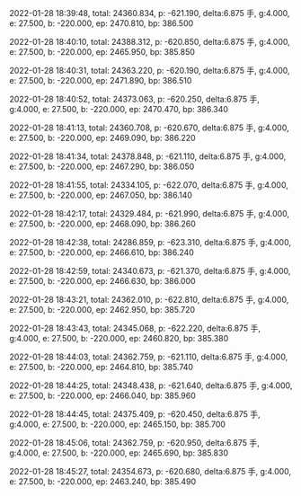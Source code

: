 2022-01-28 18:39:48, total: 24360.834, p: -621.190, delta:6.875 手, g:4.000, e: 27.500, b: -220.000, ep: 2470.810, bp: 386.500

2022-01-28 18:40:10, total: 24388.312, p: -620.850, delta:6.875 手, g:4.000, e: 27.500, b: -220.000, ep: 2465.950, bp: 385.850

2022-01-28 18:40:31, total: 24363.220, p: -620.190, delta:6.875 手, g:4.000, e: 27.500, b: -220.000, ep: 2471.890, bp: 386.510

2022-01-28 18:40:52, total: 24373.063, p: -620.250, delta:6.875 手, g:4.000, e: 27.500, b: -220.000, ep: 2470.470, bp: 386.340

2022-01-28 18:41:13, total: 24360.708, p: -620.670, delta:6.875 手, g:4.000, e: 27.500, b: -220.000, ep: 2469.090, bp: 386.220

2022-01-28 18:41:34, total: 24378.848, p: -621.110, delta:6.875 手, g:4.000, e: 27.500, b: -220.000, ep: 2467.290, bp: 386.050

2022-01-28 18:41:55, total: 24334.105, p: -622.070, delta:6.875 手, g:4.000, e: 27.500, b: -220.000, ep: 2467.050, bp: 386.140

2022-01-28 18:42:17, total: 24329.484, p: -621.990, delta:6.875 手, g:4.000, e: 27.500, b: -220.000, ep: 2468.090, bp: 386.260

2022-01-28 18:42:38, total: 24286.859, p: -623.310, delta:6.875 手, g:4.000, e: 27.500, b: -220.000, ep: 2466.610, bp: 386.240

2022-01-28 18:42:59, total: 24340.673, p: -621.370, delta:6.875 手, g:4.000, e: 27.500, b: -220.000, ep: 2466.630, bp: 386.000

2022-01-28 18:43:21, total: 24362.010, p: -622.810, delta:6.875 手, g:4.000, e: 27.500, b: -220.000, ep: 2462.950, bp: 385.720

2022-01-28 18:43:43, total: 24345.068, p: -622.220, delta:6.875 手, g:4.000, e: 27.500, b: -220.000, ep: 2460.820, bp: 385.380

2022-01-28 18:44:03, total: 24362.759, p: -621.110, delta:6.875 手, g:4.000, e: 27.500, b: -220.000, ep: 2464.810, bp: 385.740

2022-01-28 18:44:25, total: 24348.438, p: -621.640, delta:6.875 手, g:4.000, e: 27.500, b: -220.000, ep: 2466.040, bp: 385.960

2022-01-28 18:44:45, total: 24375.409, p: -620.450, delta:6.875 手, g:4.000, e: 27.500, b: -220.000, ep: 2465.150, bp: 385.700

2022-01-28 18:45:06, total: 24362.759, p: -620.950, delta:6.875 手, g:4.000, e: 27.500, b: -220.000, ep: 2465.690, bp: 385.830

2022-01-28 18:45:27, total: 24354.673, p: -620.680, delta:6.875 手, g:4.000, e: 27.500, b: -220.000, ep: 2463.240, bp: 385.490
